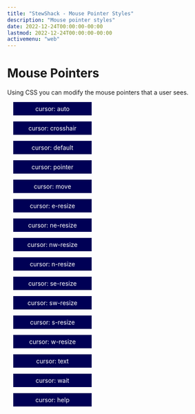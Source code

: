 ```yaml
---
title: "StewShack - Mouse Pointer Styles"
description: "Mouse pointer styles"
date: 2022-12-24T00:00:00-00:00
lastmod: 2022-12-24T00:00:00-00:00
activemenu: "web"
---
```


# Mouse Pointers

Using CSS you can modify the mouse pointers that a user sees.

<div style="cursor: auto; background-color: #005; color: #FFF; margin: 1em; padding: 0.5em; text-align: center; width: 12em;">cursor: auto</div>

<div style="cursor: crosshair; background-color: #005; color: #FFF; margin: 1em; padding: 0.5em; text-align: center; width: 12em;">cursor: crosshair</div>

<div style="cursor: default; background-color: #005; color: #FFF; margin: 1em; padding: 0.5em; text-align: center; width: 12em;">cursor: default</div>

<div style="cursor: pointer; background-color: #005; color: #FFF; margin: 1em; padding: 0.5em; text-align: center; width: 12em;">cursor: pointer</div>

<div style="cursor: move; background-color: #005; color: #FFF; margin: 1em; padding: 0.5em; text-align: center; width: 12em;">cursor: move</div>

<div style="cursor: e-resize; background-color: #005; color: #FFF; margin: 1em; padding: 0.5em; text-align: center; width: 12em;">cursor: e-resize</div>

<div style="cursor: ne-resize; background-color: #005; color: #FFF; margin: 1em; padding: 0.5em; text-align: center; width: 12em;">cursor: ne-resize</div>

<div style="cursor: nw-resize; background-color: #005; color: #FFF; margin: 1em; padding: 0.5em; text-align: center; width: 12em;">cursor: nw-resize</div>

<div style="cursor: n-resize; background-color: #005; color: #FFF; margin: 1em; padding: 0.5em; text-align: center; width: 12em;">cursor: n-resize</div>

<div style="cursor: se-resize; background-color: #005; color: #FFF; margin: 1em; padding: 0.5em; text-align: center; width: 12em;">cursor: se-resize</div>

<div style="cursor: sw-resize; background-color: #005; color: #FFF; margin: 1em; padding: 0.5em; text-align: center; width: 12em;">cursor: sw-resize</div>

<div style="cursor: s-resize; background-color: #005; color: #FFF; margin: 1em; padding: 0.5em; text-align: center; width: 12em;">cursor: s-resize</div>

<div style="cursor: w-resize; background-color: #005; color: #FFF; margin: 1em; padding: 0.5em; text-align: center; width: 12em;">cursor: w-resize</div>

<div style="cursor: text; background-color: #005; color: #FFF; margin: 1em; padding: 0.5em; text-align: center; width: 12em;">cursor: text</div>

<div style="cursor: wait; background-color: #005; color: #FFF; margin: 1em; padding: 0.5em; text-align: center; width: 12em;">cursor: wait</div>

<div style="cursor: help; background-color: #005; color: #FFF; margin: 1em; padding: 0.5em; text-align: center; width: 12em;">cursor: help</div>

</div>